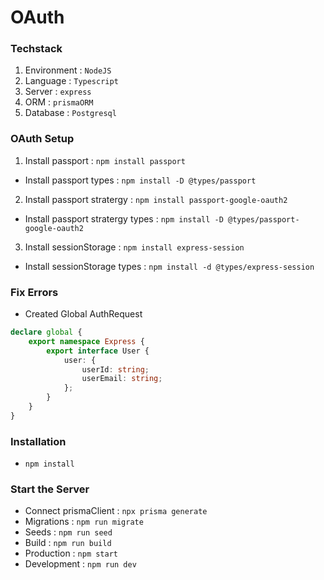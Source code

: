# OAuth

### Techstack

1. Environment : `NodeJS`
2. Language : `Typescript`
3. Server : `express`
4. ORM : `prismaORM`
5. Database : `Postgresql`

### OAuth Setup

1. Install passport : `npm install passport`

- Install passport types : `npm install -D @types/passport`

2. Install passport stratergy : `npm install passport-google-oauth2`

- Install passport stratergy types : `npm install -D @types/passport-google-oauth2`

3. Install sessionStorage : `npm install express-session`

- Install sessionStorage types : `npm install -d @types/express-session`

### Fix Errors

- Created Global AuthRequest

```ts
declare global {
	export namespace Express {
		export interface User {
			user: {
				userId: string;
				userEmail: string;
			};
		}
	}
}
```

### Installation

- `npm install`

### Start the Server

- Connect prismaClient : `npx prisma generate`
- Migrations : `npm run migrate`
- Seeds : `npm run seed`
- Build : `npm run build`
- Production : `npm start`
- Development : `npm run dev`
